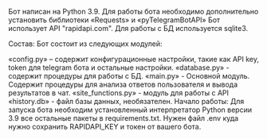 Бот написан на Python 3.9. Для работы бота необходимо дополнительно установить библиотеки «Requests» и «pyTelegramBotAPI» 
Бот использует API "rapidapi.com". Для работы с БД используется sqlite3. 

Состав: Бот состоит из следующих модулей:

«config.py» – содержит конфигурационные настройки, такие как API key, token для telegram бота и остальные настройки.
«database.py» - содержит процедуры для работы с БД.
«main.py» - Основной модуль. Содержит процедуры для анализа ответов пользователя и вывода результатов в чат.
«site_functions.py» - модуль для работы c API
«history.db» - файл базы данных, необязателен.
Начало работы: Для запуска бота необходим установленный интерпретатор Python версии 3.9 все остальные пакеты в requirements.txt.
Нужен файл .env куда нужно сохранить RAPIDAPI_KEY и токен от вашего бота. 